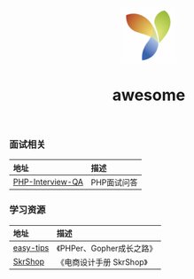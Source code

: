 <p align="center">
    <img src="https://raw.githubusercontent.com/duiying/img/master/yii2.png" height="100px">
    <h1 align="center">awesome</h1>
    <br>
</p>

### 面试相关

| 地址 | 描述 |  
| :--- | :---- |
| [PHP-Interview-QA](https://github.com/colinlet/PHP-Interview-QA) | PHP面试问答 | 


### 学习资源

| 地址 | 描述 |  
| :--- | :---- |
| [easy-tips](https://github.com/TIGERB/easy-tips) | 《PHPer、Gopher成长之路》 | 
| [SkrShop](http://skrshop.tech/) | 《电商设计手册 SkrShop》 | 
